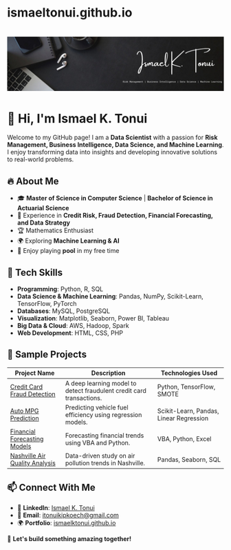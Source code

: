 # ismaeltonui.github.io
# ![Ismael K. Tonui](https://raw.githubusercontent.com/itonui/ismaeltonui.github.io/refs/heads/main/1731035070736.jpeg)

# 👋 Hi, I'm Ismael K. Tonui

Welcome to my GitHub page! I am a **Data Scientist** with a passion for **Risk Management, Business Intelligence, Data Science, and Machine Learning**. I enjoy transforming data into insights and developing innovative solutions to real-world problems.

## 🔥 About Me
- 🎓 **Master of Science in Computer Science** | **Bachelor of Science in Actuarial Science**
- 💼 Experience in **Credit Risk, Fraud Detection, Financial Forecasting, and Data Strategy**
- 🏆 Mathematics Enthusiast
- 🌍 Exploring **Machine Learning & AI**
- 🎱 Enjoy playing **pool** in my free time

## 🚀 Tech Skills
- **Programming**: Python, R, SQL
- **Data Science & Machine Learning**: Pandas, NumPy, Scikit-Learn, TensorFlow, PyTorch
- **Databases**: MySQL, PostgreSQL
- **Visualization**: Matplotlib, Seaborn, Power BI, Tableau
- **Big Data & Cloud**: AWS, Hadoop, Spark
- **Web Development**: HTML, CSS, PHP

## 📂 Sample Projects
| Project Name | Description | Technologies Used |
|-------------|------------|------------------|
| [Credit Card Fraud Detection](https://github.com/ismaelktonui/credit-card-fraud) | A deep learning model to detect fraudulent credit card transactions. | Python, TensorFlow, SMOTE |
| [Auto MPG Prediction](https://github.com/ismaelktonui/auto-mpg) | Predicting vehicle fuel efficiency using regression models. | Scikit-Learn, Pandas, Linear Regression |
| [Financial Forecasting Models](https://github.com/ismaelktonui/financial-forecasting) | Forecasting financial trends using VBA and Python. | VBA, Python, Excel |
| [Nashville Air Quality Analysis](https://github.com/ismaelktonui/nashville-air-quality) | Data-driven study on air pollution trends in Nashville. | Pandas, Seaborn, SQL |

## 📫 Connect With Me
- 💼 **LinkedIn**: [Ismael K. Tonui](https://www.linkedin.com/in/ismaeltonui?lipi=urn%3Ali%3Apage%3Ad_flagship3_profile_view_base_contact_details%3Bhs%2FaQ2RYRQmeOkHX3ZMy6g%3D%3D)
- 📧 **Email**: [itonuikipkoech@gmail.com](mailto:itonuikipkoech@gmail.com)
- 🌍 **Portfolio**: [ismaelktonui.github.io](https://ismaelktonui.github.io)

🚀 **Let's build something amazing together!**

